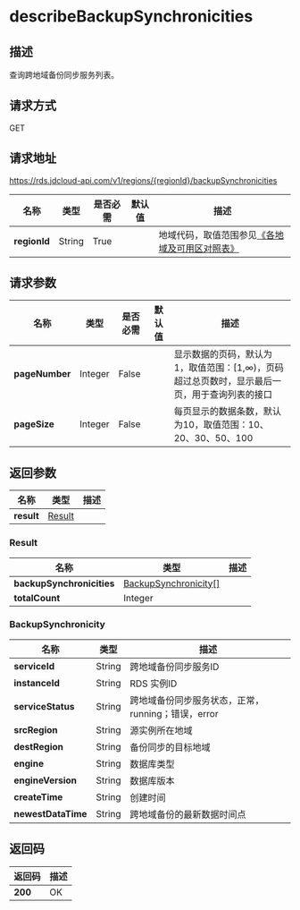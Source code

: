 # describeBackupSynchronicities


## 描述
查询跨地域备份同步服务列表。

## 请求方式
GET

## 请求地址
https://rds.jdcloud-api.com/v1/regions/{regionId}/backupSynchronicities

|名称|类型|是否必需|默认值|描述|
|---|---|---|---|---|
|**regionId**|String|True| |地域代码，取值范围参见[《各地域及可用区对照表》](../Enum-Definitions/Regions-AZ.md)|

## 请求参数
|名称|类型|是否必需|默认值|描述|
|---|---|---|---|---|
|**pageNumber**|Integer|False| |显示数据的页码，默认为1，取值范围：[1,∞)，页码超过总页数时，显示最后一页，用于查询列表的接口|
|**pageSize**|Integer|False| |每页显示的数据条数，默认为10，取值范围：10、20、30、50、100|


## 返回参数
|名称|类型|描述|
|---|---|---|
|**result**|[Result](describeBackupSynchronicities#Result)| |

### <a name="Result">Result</a>
|名称|类型|描述|
|---|---|---|
|**backupSynchronicities**|[BackupSynchronicity[]](describeBackupSynchronicities#BackupSynchronicity)| |
|**totalCount**|Integer| |
### <a name="BackupSynchronicity">BackupSynchronicity</a>
|名称|类型|描述|
|---|---|---|
|**serviceId**|String|跨地域备份同步服务ID|
|**instanceId**|String|RDS 实例ID|
|**serviceStatus**|String|跨地域备份同步服务状态，正常，running；错误，error|
|**srcRegion**|String|源实例所在地域|
|**destRegion**|String|备份同步的目标地域|
|**engine**|String|数据库类型|
|**engineVersion**|String|数据库版本|
|**createTime**|String|创建时间|
|**newestDataTime**|String|跨地域备份的最新数据时间点|

## 返回码
|返回码|描述|
|---|---|
|**200**|OK|
